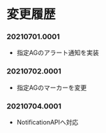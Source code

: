 # 変更履歴
### 20210701.0001
- 指定AGのアラート通知を実装

### 20210702.0001
- 指定AGのマーカーを変更

### 20210704.0001
- NotificationAPIへ対応
